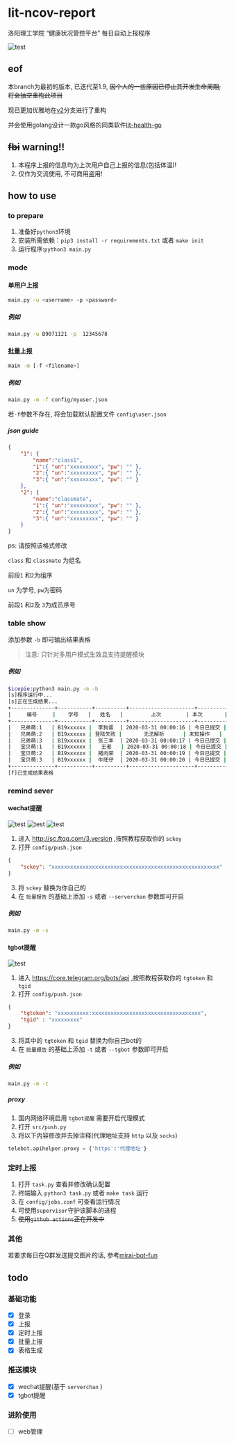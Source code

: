 # lit-ncov-report
洛阳理工学院 “健康状况管控平台” 每日自动上报程序

![test](https://raw.githubusercontent.com/icepie/lit-ncov-report/v1/docs/run.png) 

## eof
本branch为最初的版本, 已迭代至1.9, ~~因个人的一些原因已停止其开发生命周期, 将会抽空重构此项目~~

现已更加优雅地在[v2](https://github.com/icepie/lit-ncov-report/tree/v2)分支进行了重构

并会使用golang设计一款go风格的同类软件[lit-health-go](https://github.com/icepie/lit-health-go)

## ~~fbi~~ warning!!
1. 本程序上报的信息均为上次用户自己上报的信息(包括体温)!
2. 仅作为交流使用, 不可商用盗用!

## how to use
### to prepare
1. 准备好`python3`环境
2. 安装所需依赖：`pip3 install -r requirements.txt` 或者 `make init`
3. 运行程序:`python3 main.py`
### mode
#### 单用户上报
```bash
main.py -u <username> -p <password> 
```
##### 例如
```bash
main.py -u B9071121 -p  12345678
```
#### 批量上报
```bash
main -m [-f <filename>]
```
##### 例如
```bash
main.py -m -f config/myuser.json
```
若`-f`参数不存在, 将会加载默认配置文件 `config\user.json`

##### json guide
```json
{
    "1": {
        "name":"class1",
        "1":{ "un":"xxxxxxxxx", "pw": "" },
        "2":{ "un":"xxxxxxxxx", "pw": "" },
        "3":{ "un":"xxxxxxxxx", "pw": "" }
    },
    "2": {
        "name":"classmate",
        "1":{ "un":"xxxxxxxxx", "pw": "" },
        "2":{ "un":"xxxxxxxxx", "pw": "" },
        "3":{ "un":"xxxxxxxxx", "pw": "" }
    }
}
```
ps:
请按照该格式修改

`class` 和 `classmate` 为组名

前段`1` 和`2`为组序

`un`  为学号, `pw`为密码

前段`1` 和`2`及 `3`为成员序号
### table show
添加参数 `-b` 即可输出结果表格
> 注意: 只针对多用户模式生效且支持提醒模块
##### 例如
```bash
$icepie:python3 main.py -m -b
[s]程序运行中...
[s]正在生成结果...
+--------------+-----------+----------+---------------------+------------+
|     编号     |    学号   |   姓名   |         上次        | 本次       |
+--------------+-----------+----------+---------------------+------------+
|   兄弟萌:1   | B19xxxxxx |  李狗蛋  | 2020-03-31 00:00:16 | 今日已提交 |
|   兄弟萌:2   | B19xxxxxx | 登陆失败 |       无法解析      | 未知操作   |
|   兄弟萌:3   | B19xxxxxx |  张三丰  | 2020-03-31 00:00:17 | 今日已提交 |
|   宝贝萌:1   | B19xxxxxx |   王者   | 2020-03-31 00:00:18 | 今日已提交 |
|   宝贝萌:2   | B19xxxxxx |  猪肉荣  | 2020-03-31 00:00:19 | 今日已提交 |
|   宝贝萌:3   | B19xxxxxx |  牛旺仔  | 2020-03-31 00:00:20 | 今日已提交 |
+--------------+-----------+----------+---------------------+------------+
[f]已生成结果表格
```

### remind sever
#### wechat提醒

![test](https://raw.githubusercontent.com/icepie/lit-ncov-report/master/docs/sc1.png) 
![test](https://raw.githubusercontent.com/icepie/lit-ncov-report/master/docs/sc2.png)
![test](https://raw.githubusercontent.com/icepie/lit-ncov-report/master/docs/sc3.png)

1. 进入 http://sc.ftqq.com/3.version ,按照教程获取你的 `sckey`
2. 打开 `config/push.json`

```json
{
    "sckey": "xxxxxxxxxxxxxxxxxxxxxxxxxxxxxxxxxxxxxxxxxxxxxxxxxxxxxx"
}
```

3. 将 `sckey` 替换为你自己的
4. 在 `批量报告` 的基础上添加 `-s` 或者 `--serverchan` 参数即可开启
##### 例如
```bash
main.py -m -s
```

#### tgbot提醒

![test](https://raw.githubusercontent.com/icepie/lit-ncov-report/master/docs/tg.png)

1. 进入 https://core.telegram.org/bots/api ,按照教程获取你的 `tgtoken` 和 `tgid`
2. 打开 `config/push.json`

```json
{
    "tgtoken": "xxxxxxxxxx:xxxxxxxxxxxxxxxxxxxxxxxxxxxxxxxxxxx",
    "tgid" : "xxxxxxxxx"
}
```

3. 将其中的 `tgtoken` 和 `tgid` 替换为你自己bot的
4. 在 `批量报告` 的基础上添加 `-t` 或者 `--tgbot` 参数即可开启

##### 例如
```bash
main.py -m -t
```
##### proxy
1. 国内网络环境启用 `tgbot提醒` 需要开启代理模式
2. 打开 `src/push.py`
3. 将以下内容修改并去掉注释(代理地址支持 `http` 以及 `socks`)
```python
telebot.apihelper.proxy = {'https':'代理地址'}
```

### 定时上报
1. 打开 `task.py` 查看并修改确认配置
2. 终端输入 `python3 task.py` 或者 `make task` 运行
3. 在 `config/jobs.conf` 可查看运行情况
4. 可使用`supervisor`守护该脚本的进程
5. ~~使用`github actions`正在开发中~~

### 其他
若要求每日在Q群发送提交图片的话, 参考[mirai-bot-fun](https://github.com/icepie/mirai-bot-fun)

## todo
### 基础功能
- [x] 登录
- [x] 上报
- [x] 定时上报
- [x] 批量上报
- [x] 表格生成
### 推送模块
- [x] wechat提醒(基于 `serverchan` )
- [x] tgbot提醒
### 进阶使用
- [ ] web管理

